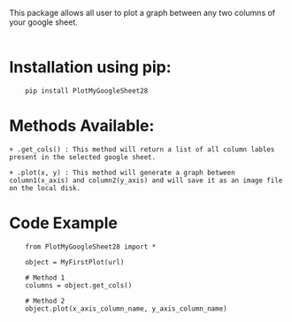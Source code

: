 This package allows all user to plot a graph between any two columns of your google sheet.<br/><br/>

# Installation using pip:<br/>
```
    pip install PlotMyGoogleSheet28
```

# Methods Available:<br/>
    + .get_cols() : This method will return a list of all column lables present in the selected google sheet.

    + .plot(x, y) : This method will generate a graph between column1(x_axis) and column2(y_axis) and will save it as an image file on the local disk.

# Code Example<br/>
```
    from PlotMyGoogleSheet28 import *

    object = MyFirstPlot(url)

    # Method 1
    columns = object.get_cols()

    # Method 2
    object.plot(x_axis_column_name, y_axis_column_name)
```


